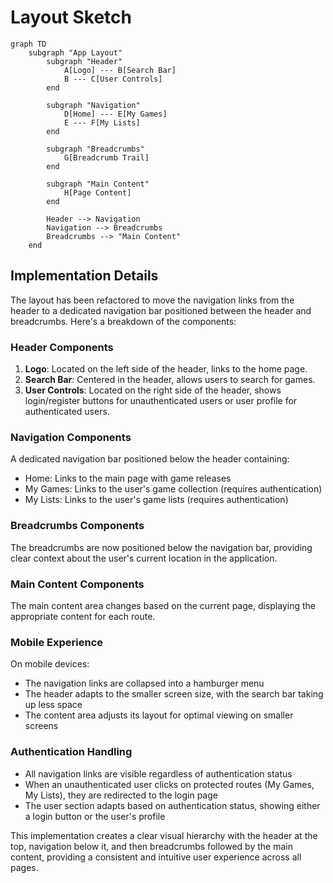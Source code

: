 # Layout Sketch

```mermaid
graph TD
    subgraph "App Layout"
        subgraph "Header"
            A[Logo] --- B[Search Bar]
            B --- C[User Controls]
        end
        
        subgraph "Navigation"
            D[Home] --- E[My Games]
            E --- F[My Lists]
        end
        
        subgraph "Breadcrumbs"
            G[Breadcrumb Trail]
        end
        
        subgraph "Main Content"
            H[Page Content]
        end
        
        Header --> Navigation
        Navigation --> Breadcrumbs
        Breadcrumbs --> "Main Content"
    end
```

## Implementation Details

The layout has been refactored to move the navigation links from the header to a dedicated navigation bar positioned between the header and breadcrumbs. Here's a breakdown of the components:

### Header Components

1. **Logo**: Located on the left side of the header, links to the home page.
2. **Search Bar**: Centered in the header, allows users to search for games.
3. **User Controls**: Located on the right side of the header, shows login/register buttons for unauthenticated users or user profile for authenticated users.

### Navigation Components

A dedicated navigation bar positioned below the header containing:
- Home: Links to the main page with game releases
- My Games: Links to the user's game collection (requires authentication)
- My Lists: Links to the user's game lists (requires authentication)

### Breadcrumbs Components

The breadcrumbs are now positioned below the navigation bar, providing clear context about the user's current location in the application.

### Main Content Components

The main content area changes based on the current page, displaying the appropriate content for each route.

### Mobile Experience

On mobile devices:
- The navigation links are collapsed into a hamburger menu
- The header adapts to the smaller screen size, with the search bar taking up less space
- The content area adjusts its layout for optimal viewing on smaller screens

### Authentication Handling

- All navigation links are visible regardless of authentication status
- When an unauthenticated user clicks on protected routes (My Games, My Lists), they are redirected to the login page
- The user section adapts based on authentication status, showing either a login button or the user's profile

This implementation creates a clear visual hierarchy with the header at the top, navigation below it, and then breadcrumbs followed by the main content, providing a consistent and intuitive user experience across all pages.
